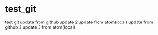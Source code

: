 # test_git

test git
update from github
update 2
update from atom(local)
update from github 2
update 3 from atom(local)
